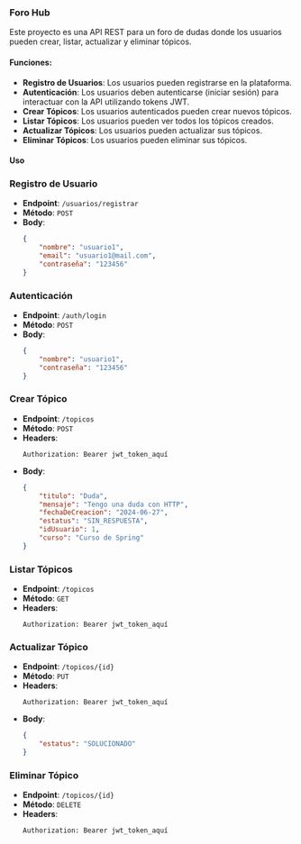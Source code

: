 ### Foro Hub
<p>
Este proyecto es una API REST para un foro de dudas donde los usuarios pueden crear, listar, actualizar y eliminar tópicos.
</p>

#### Funciones:
- **Registro de Usuarios**: Los usuarios pueden registrarse en la plataforma. 
- **Autenticación**: Los usuarios deben autenticarse (iniciar sesión) para interactuar con la API utilizando tokens JWT.
- **Crear Tópicos**: Los usuarios autenticados pueden crear nuevos tópicos. 
- **Listar Tópicos**: Los usuarios pueden ver todos los tópicos creados. 
- **Actualizar Tópicos**: Los usuarios pueden actualizar sus tópicos. 
- **Eliminar Tópicos**: Los usuarios pueden eliminar sus tópicos.

#### Uso
### Registro de Usuario

- **Endpoint**: `/usuarios/registrar`
- **Método**: `POST`
- **Body**:
    ```json
    {
        "nombre": "usuario1",
        "email": "usuario1@mail.com",
        "contraseña": "123456"
    }
    ```

### Autenticación

- **Endpoint**: `/auth/login`
- **Método**: `POST`
- **Body**:
    ```json
    {
        "nombre": "usuario1",
        "contraseña": "123456"
    }
    ```
### Crear Tópico

- **Endpoint**: `/topicos`
- **Método**: `POST`
- **Headers**:
    ```http
    Authorization: Bearer jwt_token_aquí
    ```
- **Body**:
    ```json
    {
        "titulo": "Duda",
        "mensaje": "Tengo una duda con HTTP",
        "fechaDeCreacion": "2024-06-27",
        "estatus": "SIN_RESPUESTA",
        "idUsuario": 1,
        "curso": "Curso de Spring"
    }
    ```

### Listar Tópicos

- **Endpoint**: `/topicos`
- **Método**: `GET`
- **Headers**:
    ```http
    Authorization: Bearer jwt_token_aquí
    ```

### Actualizar Tópico

- **Endpoint**: `/topicos/{id}`
- **Método**: `PUT`
- **Headers**:
    ```http
    Authorization: Bearer jwt_token_aquí
    ```
- **Body**:
    ```json
    {
        "estatus": "SOLUCIONADO"
    }
    ```

### Eliminar Tópico

- **Endpoint**: `/topicos/{id}`
- **Método**: `DELETE`
- **Headers**:
    ```http
    Authorization: Bearer jwt_token_aquí
    ```


  

